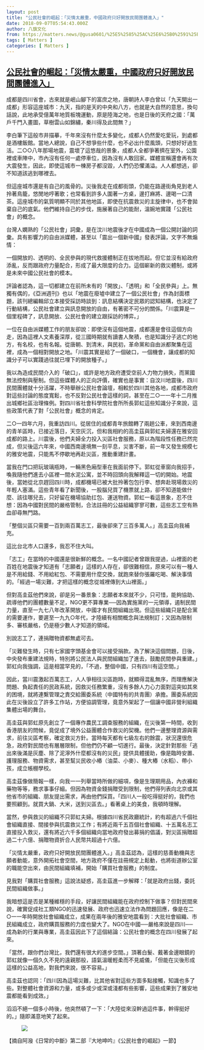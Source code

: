 ```yaml
---
layout: post
title: "公民社會的崛起：「災情太嚴重，中國政府只好開放民間團體進入」"
date: 2018-09-07T05:54:43.000Z
author: 八旗文化
from: https://matters.news/@gusa0601/%25E5%2585%25AC%25E6%25B0%2591%25E7%25A4%25BE%25E6%259C%2583%25E7%259A%2584%25E5%25B4%259B%25E8%25B5%25B7-%25E7%2581%25BD%25E6%2583%2585%25E5%25A4%25AA%25E5%259A%25B4%25E9%2587%258D-%25E4%25B8%25AD%25E5%259C%258B%25E6%2594%25BF%25E5%25BA%259C%25E5%258F%25AA%25E5%25A5%25BD%25E9%2596%258B%25E6%2594%25BE%25E6%25B0%2591%25E9%2596%2593%25E5%259C%2598%25E9%25AB%2594%25E9%2580%25B2%25E5%2585%25A5-zdpuAvNQhV2f6W7nn82KgA5pgQCBK8M3jUp1A6TdSJAfE17oR
tags: [ Matters ]
categories: [ Matters ]
---
```

<!--1536299683000-->
[公民社會的崛起：「災情太嚴重，中國政府只好開放民間團體進入」](https://matters.news/@gusa0601/%25E5%2585%25AC%25E6%25B0%2591%25E7%25A4%25BE%25E6%259C%2583%25E7%259A%2584%25E5%25B4%259B%25E8%25B5%25B7-%25E7%2581%25BD%25E6%2583%2585%25E5%25A4%25AA%25E5%259A%25B4%25E9%2587%258D-%25E4%25B8%25AD%25E5%259C%258B%25E6%2594%25BF%25E5%25BA%259C%25E5%258F%25AA%25E5%25A5%25BD%25E9%2596%258B%25E6%2594%25BE%25E6%25B0%2591%25E9%2596%2593%25E5%259C%2598%25E9%25AB%2594%25E9%2580%25B2%25E5%2585%25A5-zdpuAvNQhV2f6W7nn82KgA5pgQCBK8M3jUp1A6TdSJAfE17oR)
------

<div>
<p>  </p><p>成都是四川省會，古來就是岷山腳下的富庶之地，唐朝詩人李白曾以「九天開出一成都」形容這座城市：九天，指的是天的中央和八方，也就是大自然的意思，換句話說，此地承受億萬年地質板塊運動，原是陸海之地，也是日後的天府之國：「萬戶千門入畫圖，草樹雲山如錦繡，秦川得及此間無？」</p><p>李白筆下這般市井描摹，千年來沒有什麼太多變化，成都人仍然愛吃愛玩，到處都是酒樓飯館。當地人總說，自己不想爭些什麼，也不必出什麼風頭，只想好好過生活。二○○八年那場地震，震壞了這悠哉的景象，成都人全都爭著擠在室外，公園裡或車陣中，市內沒有任何一處停車位，因為沒有人敢回家。媒體宣稱還會再有次大震發生，因此，即使這城市一棟房子都沒毀，人們仍恐懼滿溢。人人都想逃，卻不知道該逃到哪裡去。</p><p>但這座城市還是有自己的風骨的。災後我走在成都街頭，仍能在路邊街角見到老人拎著鳥籠，悠閒地哼著歌；也常看到許多人圍著一方桌，邊打麻將、邊喝一口清茶。這座城市的氣質明顯不同於其他地區，即使在抗震救災的主旋律中，也不會拋棄自己的底氣。他們維持自己的步伐，施展著自己的能耐，溫婉地實踐「公民社會」的概念。</p><p>台灣人嫻熟的「公民社會」詞彙，是在汶川地震後才在中國成為一個公開討論的詞彙。具有影響力的自由派媒體，甚至以「震出一個新中國」發表評論，文字不無煽情：</p><p>一個開放的、透明的、全民參與的現代救援體制正在拔地而起。但它並沒有給政府添亂，反而跟政府力量配合，形成了最大限度的合力。這個嶄新的救災體制，或將是未來中國公民社會的模本。</p><p>評論者認為，這一切都建立在前所未有的「開放」、「透明」和「全民參與」上。無獨有偶的，《亞洲週刊》也以「地震在廢墟中建立了一個公民社會」作為封面標題，該刊總編輯邱立本接受採訪時談到：訊息結構決定民眾的認知結構，也決定了行動結構，公民社會建立與訊息開放的自由，有著密不可分的關係。「川震算是一個里程碑了，訊息開放、公民社會的建立跟採訪的博弈。」</p><p>一位在自由派媒體工作的朋友卻說：即使沒有這個地震，成都還是會往這個方向走，因為這裡人文素養深厚，從三國時期就有讀書人聚積，也是知識分子逃亡的地方，有名校，也有名報。從唐朝、到清末，與民初，革命黨和自由派都聚集在這裡，成為一個相對開放之地。「川震其實是給了一個破口，一個機會，讓成都的知識分子可以實踐過往就已埋下的開放種子。」</p><p>我以為造成民間介入的「破口」，或許是地方政府遭受空前人力物力損失，而黨國無法控制與壓制。但這些媒體人的正向評價，確實也是事實：自汶川地震後，四川民間團體就十分活躍，不時舉辦公民社會論壇，相較於四川其他各地，成都市政府對這些討論的態度寬鬆，也不反對公民社會這樣的詞，甚至在二○一一年十二月推出城鄉社區治理條例。對四川省社會科學院社會所所長郭虹這些知識分子來說，這些政策代表了對「公民社會」概念的肯定。</p><p>二○一四年六月，我重訪四川。從居住的成都青年旅館轉了兩趟公車，來到西南邊的青羊區時，已接近落日，天空灰沉，但和我相約的高圭茲與郭虹夫婦還在雅安回成都的路上。川震後，他們夫婦全力投入災區社會服務，原以為階段性任務已然完成，但災後這六年來，中國西南邊境無一刻平息，災害不斷，前一年又發生規模七的雅安地震，只能馬不停歇地再赴災區，推動重建計畫。</p><p>當我在門口把玩玻璃瓶時，一輛黑色廂型車在我面前停下。郭虹從車窗向我招手，喚我隨他們進去小區裡一間水泥公寓，並不時回頭向我解釋這一切的開始。地震後，當她從北京趕回四川時，成都機場已被大批拎著包包行李、想奔赴現場救災的年輕人塞滿。這些青年看了新聞後，一股腦兒買了機票就上路，卻不知道能做什麼、該往哪兒去，只好留在機場協助扛包、運送物資。郭虹一看這景象，忍不住想：因為中國對民間的嚴格管制，合法註冊的公益組織寥寥可數，這些志工空有熱血卻尋無門路。</p><p>「整個災區只需要一百到兩百萬志工，最後卻來了三百多萬人。」高圭茲向我補充。</p><p>這比台北市人口還多，我忍不住大叫。</p><p>「志工」在當時的中國還是很新鮮的概念。一名中國記者曾跟我提過，山裡面的老百姓在地震後才知道有「志願者」這樣的人存在，卻很難相信，原來可以有一種人是不用給錢、不用給紅包、不需要用什麼交換，就跑來替你張羅吃喝、解決事情的。「經過一場災難，才把這樣的概念從城裡傳到大山裡面。」</p><p>但對高圭茲他們來說，卻是另一番景象：志願者本來就不少，只可惜，能夠協助、疏導他們的團體數量不足，NGO更不算專業──因為實施黨的一元領導，遏制民間力量，直至一九七八年改革開放，中國才有民間組織出現。但這些組織只是配合黨的需要運作，要遲至一九九○年代，才陸續有相關概念與法規制訂；又因為限制多、審核嚴格，仍是極少數人才知道的領域。</p><p>別說志工了，連捐贈物資都無處可去。</p><p>「災難發生時，只有七家國字頭基金會可以接受捐款。為了解決這個問題，日後，中央發布重建法規時，特別將公民法人與民間組織加了進去，鼓勵民間參與重建。」郭虹向我強調，這是相當罕見的，「不過，整個中國，只有四川有這空間。」</p><p>因此，當川震激起百萬志工，人人爭相往災區跑時，就顯得混亂無序，而理應解決問題、負起責任的民政系統，因救災任務繁重，沒有多餘人力心力面對這突如其來的困境，就將連繫管理之責交給團委系統（中國特有的共青團）承擔。團委系統因此在災後設立了許多工作站，方便協調管理，竟意外架起了一個讓中國非營利組織集體出場的舞台。</p><p>高圭茲與郭虹原先創立了一個專作農民工調查服務的組織，在災後第一時間，收到香港朋友的問候，竟促成了境外公益團體合作救災的契機。他們一邊整理資源與需求，前往災區考察，確定救災方針。當時每天都有七級左右的餘震，狀況還很危急，政府對民間也有層層限制，但他們仍不顧一切進行。最後，決定針對那些「逃出來後滿是灰塵、除了泥濘外什麼都沒有的災民」提供具體援助，像是臨時安置、護理服務、物資需求，甚至幫災民收小樁（油菜、小麥）、種大樁（水稻）、帶小孩，成立帳棚學校。</p><p>高圭茲像做簡報一樣，向我一一列舉當時所做的細項，像是生理期用品，內衣褲和藥物等等，務求事事仔細。但因為物資金錢捐贈受到限制，他們得列表向北京或其他省市的組織、朋友提出需求，再由他們採買。「四川人一般吃得挺好的，我們也要照顧到。就買大鍋、大米，送到災區去。」看著桌上的美食，我頓時理解。</p><p>當然，參與救災的組織不只郭虹夫婦。根據四川省民政廳統計，約有超過六千個社會組織直接、間接參與抗震救災工作；有將近兩千五百個社會組織、十五萬名志工直接投入救災，還有將近六千多個組織向當地政府發出募捐的倡議，對災區捐贈超過二十六億、捐贈物資折合人民幣共超過十六億。</p><p>「災情太嚴重，政府只好開放民間團體進入。」高圭茲認為，這樣的慈善動機與志願者動能，意外開拓社會空間，地方政府不僅在註冊規定上鬆動，也將街道辦公室的職能空出來，由民間組織填補，開始「購買社會服務」的制度。</p><p>見我對「購買社會服務」這說法疑惑，高圭茲進一步解釋：「就是政府出錢，委託民間組織做事。」</p><p>我暗想這是否是某種維穩的手段，好讓民間組織能在政府控制下做事？但對民間來說，確實促成社工類NGO的迅速發展、政府也迅速立法作為問題回應，像是在二○一一年時開放社會組織成立，成果在兩年後的雅安地震看到：大批社會組織、市民組織成立，政府購買服務的力度也變大了。NGO在中國──嚴格來說是四川──成為新的行業與專業，高圭茲因此下了這個結論：公民社會的概念在四川發展了起來。</p><p>「當然，跟你們台灣比，我們還有很大的進步空間。」頂著白髮、戴著金邊眼鏡的郭虹就像一個久久不見的遠親那般，語氣溫暖輕柔而不見威儀，「但能在災後形成這樣的公益高地，對我們來說，很不容易。」</p><p>高圭茲也認同：「四川因為這場災難，比其他省對這些方面多點接觸，知識也多了些。對整體社會資源和力量，或多或少或深或淺都有些影響，這些成果到了雅安地震都能看到成效。」</p><p>滔滔不絕一個多小時後，他突然頓了一下：「大陸從來沒幹過這件事，幹得挺好的。」隨即滿意地笑了起來。</p><p></p><figure class="image">      <picture>        <source type="image/webp" media="(min-width: 768px)" srcset="https://matters-server-production.s3-ap-southeast-1.amazonaws.com/embed/55de255c-830b-4dd4-ad85-5c4e9ab3bf15/0aec8ef4762cc7b9286e1316887a19513c9e7317c4ce7e0d725b5f4c74ad4b3d.png" onerror="this.srcset='https://matters-server-production.s3-ap-southeast-1.amazonaws.com/embed/55de255c-830b-4dd4-ad85-5c4e9ab3bf15/0aec8ef4762cc7b9286e1316887a19513c9e7317c4ce7e0d725b5f4c74ad4b3d.png'">        <source media="(min-width: 768px)" srcset="https://matters-server-production.s3-ap-southeast-1.amazonaws.com/embed/55de255c-830b-4dd4-ad85-5c4e9ab3bf15/0aec8ef4762cc7b9286e1316887a19513c9e7317c4ce7e0d725b5f4c74ad4b3d.png" onerror="this.srcset='https://matters-server-production.s3-ap-southeast-1.amazonaws.com/embed/55de255c-830b-4dd4-ad85-5c4e9ab3bf15/0aec8ef4762cc7b9286e1316887a19513c9e7317c4ce7e0d725b5f4c74ad4b3d.png'">        <source type="image/webp" srcset="https://matters-server-production.s3-ap-southeast-1.amazonaws.com/embed/55de255c-830b-4dd4-ad85-5c4e9ab3bf15/0aec8ef4762cc7b9286e1316887a19513c9e7317c4ce7e0d725b5f4c74ad4b3d.png">        <img src="https://matters-server-production.s3-ap-southeast-1.amazonaws.com/embed/55de255c-830b-4dd4-ad85-5c4e9ab3bf15/0aec8ef4762cc7b9286e1316887a19513c9e7317c4ce7e0d725b5f4c74ad4b3d.png" srcset="https://matters-server-production.s3-ap-southeast-1.amazonaws.com/embed/55de255c-830b-4dd4-ad85-5c4e9ab3bf15/0aec8ef4762cc7b9286e1316887a19513c9e7317c4ce7e0d725b5f4c74ad4b3d.png" loading="lazy" referrerpolicy="no-referrer">      </picture>    <figcaption></figcaption></figure><p></p><p> 【摘自阿潑《日常的中斷》第二部『大地呻吟』《公民社會的崛起》一節】 </p>
</div>
